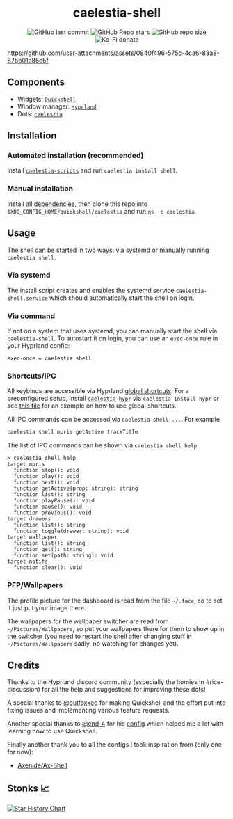 <h1 align=center>caelestia-shell</h1>

<div align=center>

![GitHub last commit](https://img.shields.io/github/last-commit/caelestia-dots/shell?style=for-the-badge&labelColor=101418&color=9ccbfb)
![GitHub Repo stars](https://img.shields.io/github/stars/caelestia-dots/shell?style=for-the-badge&labelColor=101418&color=b9c8da)
![GitHub repo size](https://img.shields.io/github/repo-size/caelestia-dots/shell?style=for-the-badge&labelColor=101418&color=d3bfe6)
![Ko-Fi donate](https://img.shields.io/badge/donate-kofi?style=for-the-badge&logo=ko-fi&logoColor=ffffff&label=ko-fi&labelColor=101418&color=f16061&link=https%3A%2F%2Fko-fi.com%2Fsoramane)

</div>

https://github.com/user-attachments/assets/0840f496-575c-4ca6-83a8-87bb01a85c5f

## Components

- Widgets: [`Quickshell`](https://quickshell.outfoxxed.me)
- Window manager: [`Hyprland`](https://hyprland.org)
- Dots: [`caelestia`](https://github.com/caelestia-dots)

## Installation

### Automated installation (recommended)

Install [`caelestia-scripts`](https://github.com/caelestia-dots/scripts) and run `caelestia install shell`.

### Manual installation

Install all [dependencies](https://github.com/caelestia-dots/scripts/blob/main/install/shell.fish#L10), then
clone this repo into `$XDG_CONFIG_HOME/quickshell/caelestia` and run `qs -c caelestia`.

## Usage

The shell can be started in two ways: via systemd or manually running `caelestia shell`.

### Via systemd

The install script creates and enables the systemd service `caelestia-shell.service` which should automatically start the
shell on login.

### Via command

If not on a system that uses systemd, you can manually start the shell via `caelestia-shell`.
To autostart it on login, you can use an `exec-once` rule in your Hyprland config:
```
exec-once = caelestia shell
```

### Shortcuts/IPC

All keybinds are accessible via Hyprland [global shortcuts](https://wiki.hyprland.org/Configuring/Binds/#dbus-global-shortcuts).
For a preconfigured setup, install [`caelestia-hypr`](https://github.com/caelestia-dots/hypr) via `caelestia install hypr` or see
[this file](https://github.com/caelestia-dots/hypr/blob/main/hyprland/keybinds.conf#L1-L29) for an example on how to use global
shortcuts.

All IPC commands can be accessed via `caelestia shell ...`. For example
```sh
caelestia shell mpris getActive trackTitle
```

The list of IPC commands can be shown via `caelestia shell help`:
```
> caelestia shell help
target mpris
  function stop(): void
  function play(): void
  function next(): void
  function getActive(prop: string): string
  function list(): string
  function playPause(): void
  function pause(): void
  function previous(): void
target drawers
  function list(): string
  function toggle(drawer: string): void
target wallpaper
  function list(): string
  function get(): string
  function set(path: string): void
target notifs
  function clear(): void
```

### PFP/Wallpapers

The profile picture for the dashboard is read from the file `~/.face`, so to set it just put your image there.

The wallpapers for the wallpaper switcher are read from `~/Pictures/Wallpapers`, so put your wallpapers there for
them to show up in the switcher (you need to restart the shell after changing stuff in `~/Pictures/Wallpapers` sadly,
no watching for changes yet).

## Credits

Thanks to the Hyprland discord community (especially the homies in #rice-discussion) for all the help and suggestions
for improving these dots!

A special thanks to [@outfoxxed](https://github.com/outfoxxed) for making Quickshell and the effort put into fixing issues
and implementing various feature requests.

Another special thanks to [@end_4](https://github.com/end-4) for his [config](https://github.com/end-4/dots-hyprland)
which helped me a lot with learning how to use Quickshell.

Finally another thank you to all the configs I took inspiration from (only one for now):
- [Axenide/Ax-Shell](https://github.com/Axenide/Ax-Shell)

## Stonks 📈

<a href="https://www.star-history.com/#caelestia-dots/shell&Date">
 <picture>
   <source media="(prefers-color-scheme: dark)" srcset="https://api.star-history.com/svg?repos=caelestia-dots/shell&type=Date&theme=dark" />
   <source media="(prefers-color-scheme: light)" srcset="https://api.star-history.com/svg?repos=caelestia-dots/shell&type=Date" />
   <img alt="Star History Chart" src="https://api.star-history.com/svg?repos=caelestia-dots/shell&type=Date" />
 </picture>
</a>
